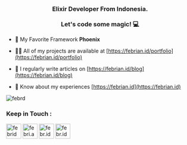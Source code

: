 <h3 align="center">Elixir Developer From Indonesia. <br> <br>Let's code some magic! 💻</h3>

- 🌱 My Favorite Framework **Phoenix**

- 👨‍💻 All of my projects are available at [https://febrian.id/portfolio](https://febrian.id/portfolio)

- 📝 I regularly write articles on [https://febrian.id/blog](https://febrian.id/blog)

- 📄 Know about my experiences [https://febrian.id](https://febrian.id)


<p><img align="center" src="https://github-readme-stats.vercel.app/api/top-langs?username=febrd&show_icons=true&locale=en&layout=compact" alt="febrd" /></p>


<h3 align="left">Keep in Touch :</h3>
<p align="left">
<a href="https://linkedin.com/in/febrid" target="blank"><img align="center" src="https://cdn-icons-png.flaticon.com/512/145/145807.png" alt="febrid"  height="40" width="40" /></a>
<a href="https://fb.com/febri.ansah.d" target="blank"><img align="center" src="https://cdn-icons-png.flaticon.com/512/2504/2504903.png" alt="febri.ansah.d" height="40" width="40" /></a>
<a href="https://instagram.com/febr.id" target="blank"><img align="center" src="https://cdn-icons-png.flaticon.com/512/1409/1409946.png" alt="febr.id" height="40" width="40" /></a>
<a href="mailto:halo@febrian.id" target="blank"><img align="center" src="https://cdn-icons-png.flaticon.com/512/726/726623.png" alt="febr.id" height="40" width="40" /></a>
</p>
